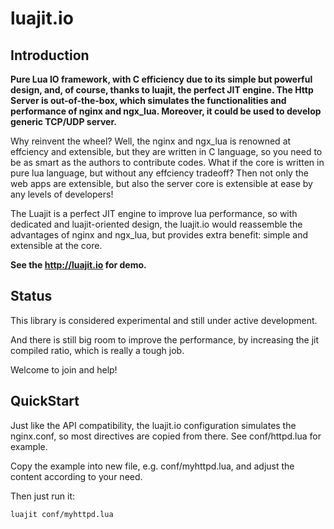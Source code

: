 # luajit.io

## Introduction

**Pure Lua IO framework, with C efficiency due to its simple but powerful design, and, of course, thanks to luajit, the perfect JIT engine. The Http Server is out-of-the-box, which simulates the functionalities and performance of nginx and ngx_lua. Moreover, it could be used to develop generic TCP/UDP server.**

Why reinvent the wheel? Well, the nginx and ngx_lua is renowned at effciency and extensible, but they are written in C language, so you need to be as smart as the authors to contribute codes. What if the core is written in pure lua language, but without any effciency tradeoff? Then not only the web apps are extensible, but also the server core is extensible at ease by any levels of developers!

The Luajit is a perfect JIT engine to improve lua performance, so with dedicated and luajit-oriented design, the luajit.io would reassemble the advantages of nginx and ngx_lua, but provides extra benefit: simple and extensible at the core.

**See the http://luajit.io for demo.**

## Status

This library is considered experimental and still under active development.

And there is still big room to improve the performance, by increasing the jit compiled ratio, which is really a tough job.

Welcome to join and help!

## QuickStart

Just like the API compatibility, the luajit.io configuration simulates the nginx.conf, so most directives are copied from there.
See conf/httpd.lua for example.

Copy the example into new file, e.g. conf/myhttpd.lua, and adjust the content according to your need.

Then just run it:

``` shell
luajit conf/myhttpd.lua
```
